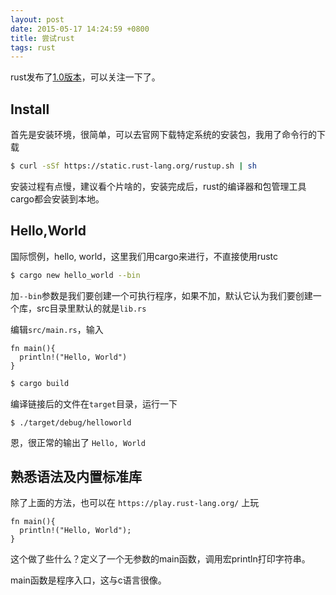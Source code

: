 ```yaml
---
layout: post
date: 2015-05-17 14:24:59 +0800
title: 尝试rust
tags: rust
---
```


rust发布了[1.0版本](http://blog.rust-lang.org/2015/05/15/Rust-1.0.html)，可以关注一下了。

## Install

首先是安装环境，很简单，可以去官网下载特定系统的安装包，我用了命令行的下载

```bash
$ curl -sSf https://static.rust-lang.org/rustup.sh | sh
```

安装过程有点慢，建议看个片啥的，安装完成后，rust的编译器和包管理工具cargo都会安装到本地。

## Hello,World

国际惯例，hello, world，这里我们用cargo来进行，不直接使用rustc

```bash
$ cargo new hello_world --bin
```

加`--bin`参数是我们要创建一个可执行程序，如果不加，默认它认为我们要创建一个库，src目录里默认的就是`lib.rs`

编辑`src/main.rs`，输入

```
fn main(){
  println!("Hello, World")
}
```

```bash
$ cargo build
```

编译链接后的文件在`target`目录，运行一下

```
$ ./target/debug/helloworld
```

恩，很正常的输出了 `Hello, World`

## 熟悉语法及内置标准库

除了上面的方法，也可以在 `https://play.rust-lang.org/` 上玩

```
fn main(){
  println!("Hello, World");
}
```
这个做了些什么？定义了一个无参数的main函数，调用宏println打印字符串。

main函数是程序入口，这与c语言很像。
